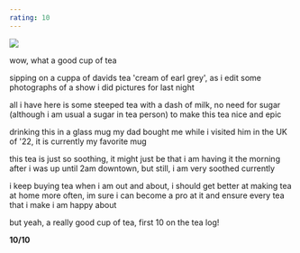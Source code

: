 ```yaml
---
rating: 10
---
```


![](/assets/tea-log/26-11-2023/tea.jpg)

wow, what a good cup of tea

sipping on a cuppa of davids tea 'cream of earl grey', as i edit some photographs of a show i did pictures for last night

all i have here is some steeped tea with a dash of milk, no need for sugar (although i am usual a sugar in tea person) to make this tea nice and epic

drinking this in a glass mug my dad bought me while i visited him in the UK of '22, it is currently my favorite mug

this tea is just so soothing, it might just be that i am having it the morning after i was up until 2am downtown, but still, i am very soothed currently

i keep buying tea when i am out and about, i should get better at making tea at home more often, im sure i can become a pro at it and ensure every tea that i make i am happy about

but yeah, a really good cup of tea, first 10 on the tea log!

**10/10**
